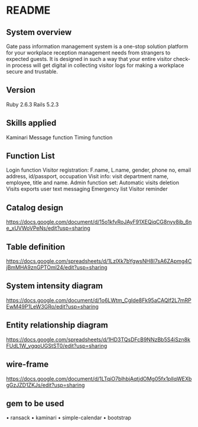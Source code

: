 # README
System overview 
--------------------------------------
Gate pass information management system is a one-stop solution platform for your workplace reception management needs from strangers to expected guests. It is designed in such a way that your entire visitor check-in process will get digital in collecting visitor logs for making a workplace secure and trustable. 

Version 
-----------------------------------------

Ruby 2.6.3
Rails 5.2.3

Skills applied
------------------------------------------ 
Kaminari
Message function
Timing function 

Function List
------------------------------------------

Login function 
Visitor registration: 
F.name, L.name, gender, phone no, email address, id/passport, occupation
Visit info: visit department name, employee, title and name. 
Admin function set:
Automatic visits deletion 
Visits exports 
user text messaging 
Emergency list 
Visitor reminder

Catalog design 
-------------------------------------------
https://docs.google.com/document/d/15o1kfvRoJAyF91XEQiqCG8nyy8ib_6ne_xUVWoVPeNs/edit?usp=sharing

Table definition 
-------------------------------------------
https://docs.google.com/spreadsheets/d/1LzlXk7bYgwsNH8I7sA6ZApmg4CjBmMHA9znGPTOml24/edit?usp=sharing

System intensity diagram
--------------------------------------------
https://docs.google.com/document/d/1o6LWtm_CgIde8Fk95aCAQIf2L7mRPEwM49P1LeW3GRo/edit?usp=sharing

Entity relationship diagram 
---------------------------------------------
https://docs.google.com/spreadsheets/d/1HD3TQsDFcB9NNzBb5S4iSzn8kFUdL1W_vgqoUGStST0/edit?usp=sharing

wire-frame
-----------------------------------------
https://docs.google.com/document/d/1LTqiO7blhbjAqtjdOMg05fx1pllqWEXbgGzJZD1ZKJs/edit?usp=sharing

gem to be used 
---------------------------------------------
•	ransack
•	kaminari
•	simple-calendar 
•	bootstrap
